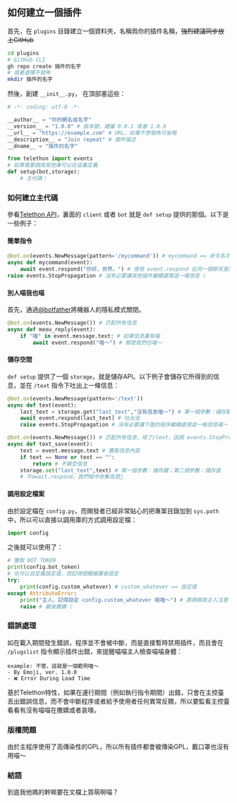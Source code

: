 ## 如何建立一個插件
首先，在 `plugins` 目錄建立一個資料夾，名稱爲你的插件名稱，~~強烈建議同步放上GitHub~~
```bash
cd plugins
# GitHub CLI
gh repo create 插件的名字
# 或者選擇不發佈
mkdir 插件的名字
```
然後，創建 `__init__.py`， 在頂部塞這些：
```py
# -*- coding: utf-8 -*-

__author__ = "你的網名或名字"
__version__ = "1.0.0" # 版本號，建議 0.0.1 或者 1.0.0
__url__ = "https://example.com" # URL，如果不想發佈可省略
__description__ = "Join repeat" # 插件描述
__dname__ = "插件的名字"

from telethon import events
# 如果需要調用其他庫可以在這裏定義
def setup(bot,storage):
    # 主代碼！
```
### 如何建立主代碼
參看[Telethon API](https://docs.telethon.dev)，裏面的 `client` 或者 `bot` 就是 `def setup` 提供的那個。以下是一些例子：
#### 簡單指令
```py
@bot.on(events.NewMessage(pattern='/mycommand')) # mycommand == 命令名字
async def mycommand(event):
    await event.respond("你好，世界。") # 使用 event.respond 在同一個聊天室回覆
raise events.StopPropagation # 沒有必要讓其他插件繼續處理這一條信息（
```
#### 別人喵我也喵
首先，通過[@botfather](https://t.me/botfather)將機器人的隱私模式關閉。
```py
@bot.on(events.NewMessage()) # 匹配所有信息
async def meou_reply(event):
    if "喵" in event.message.text: # 如果信息裏有喵
        await event.respond("喵～") # 那麼我們也喵～
```
#### 儲存空間
`def setup` 提供了一個 `storage`，就是儲存API。以下例子會儲存它所得到的信息，並在 `/text` 指令下吐出上一條信息：
```py
@bot.on(events.NewMessage(pattern='/text'))
async def text(event):
    last_text = storage.get("last_text","沒有信息喵～") # 第一個參數：儲存鍵；第二個參數：如果找不到那麼回覆啥
    await event.respond(last_text) # 吐出去
    raise events.StopPropagation # 沒有必要讓下面的程序繼續處理這一條信息喵～

@bot.on(events.NewMessage()) # 匹配所有信息，除了/text，因爲 events.StopPropagation
async def text_save(event):
    text = event.message.text # 獲取信息內容
    if text == None or text == "":
        return # 不屑空信息
    storage.set("last_text",text) # 第一個參數：儲存鍵；第二個參數：儲存值
    # 不await.respond，我們暗中收集信息🤪
```
#### 調用設定檔案
由於設定檔在 `config.py`，而開發者已經非常貼心的把專案目錄加到 `sys.path` 中，所以可以直接以調用庫的方式調用設定檔：
```py
import config
```
之後就可以使用了：
```py
# 獲取 BOT TOKEN
print(config.bot_token)
# 也可以自定義設定值，但記得提醒維護者設定
try:
    print(config.custom_whatever) # custom_whatever == 設定值
except AttributeError:
    print("主人，記得設定 config.custom_whatever 哦喵～") # 買萌換取主人注意（
    raise # 最後撒嬌（
```
### 錯誤處理
如在載入期間發生錯誤，程序並不會被中斷，而是直接暫時禁用插件，而且會在 `/plugslist` 指令顯示插件出錯，來提醒喵喵主人檢查喵喵身體：
```
example: 不管，這就是一個範例喵～
- By Emoji, ver. 1.0.0
- ❌ Error During Load Time
```
基於Telethon特性，如果在運行期間（例如執行指令期間）出錯，只會在主控臺丟出錯誤信息，而不會中斷程序或者給予使用者任何異常反饋，所以要監看主控臺看看有沒有喵喵在撒嬌或者哀嚎。
### 版權問題
由於主程序使用了高傳染性的GPL，所以所有插件都會被傳染GPL，戴口罩也沒有用喵～
### 結語
到底我他媽的幹嘛要在文檔上買萌啊喵？
